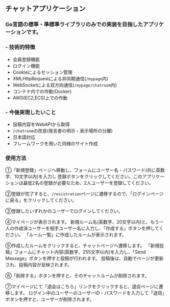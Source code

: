 ## チャットアプリケーション
### Go言語の標準・準標準ライブラリのみでの実装を目指したアプリケーションです。
### - 技術的特徴  
  - 会員登録機能
  - ログイン機能
  - Cookieによるセッション管理
  - XMLHttpRequestによる非同期通信(`/mypage`内)
  - WebSocketによる双方向通信(`/mypage/chatroom`内)
  - コンテナ内での作動(Docker)
  - AWS(EC2,ECS)上での作動

### - 今後実現したいこと
  - 投稿内容をWebAPIから取得
  - `/chatroom`の改良(発言者の明示・表示場所の分離)
  - 日本語対応
  - フレームワークを用いた同様のサイト作成

### 使用方法
①「新規登録」ページへ移動し、フォームにユーザー名・パスワード(共に英数字、10文字以内)を入力し  登録ボタンをクリックしてください。このアプリケーションは最低2名の登録が必要なため、2人ユーザーを登録してください。

②登録が完了すると、`/resistration`ページに遷移するので、「ログインページに戻る」をクリックしてください。

③登録したいずれかのユーザーでログインしてください。

④マイページが表示されます。  新規ルーム名(英数字、20文字以内)と、もう一人の作成済ユーザーを相手ユーザー名に入力し、「作成する」ボタンを押してください。  「ルーム一覧」に作成したルームが表示されます。

⑤作成したルームをクリックすると、チャットページへ遷移します。  「新規投稿」フォームにチャット内容(英数字、255文字以内)を入力し、「Send Message」ボタンを押すと投稿が行われます。  投稿後は、自動でページが更新され、投稿内容が反映されます。

⑥「削除する」ボタンを押すと、そのチャットルームが削除されます。

⑦マイページにて「退会はこちら」リンクをクリックすると、退会ページに遷移します。  ログイン中のユーザーのユーザーID・パスワードを入力して「送信」ボタンを押すと、ユーザーが削除されます。

